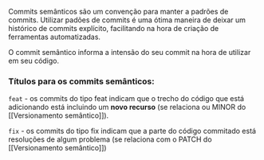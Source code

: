 Commits semânticos são um convenção para manter a padrões de commits.
Utilizar padões de commits é uma ótima maneira de deixar um histórico de commits explícito, facilitando na hora de criação de ferramentas automatizadas. 

O commit semântico informa a intensão do seu commit na hora de utilizar em seu código.

### Títulos para os commits semânticos:

`feat` - os commits do tipo feat indicam que o trecho do código que está adicionando está incluindo um **novo recurso** (se relaciona ou MINOR do [[Versionamento semântico]]).

`fix` - os commits do tipo fix indicam que a parte do código commitado está resoluções de algum problema (se relaciona com o PATCH do [[Versionamento semântico]])